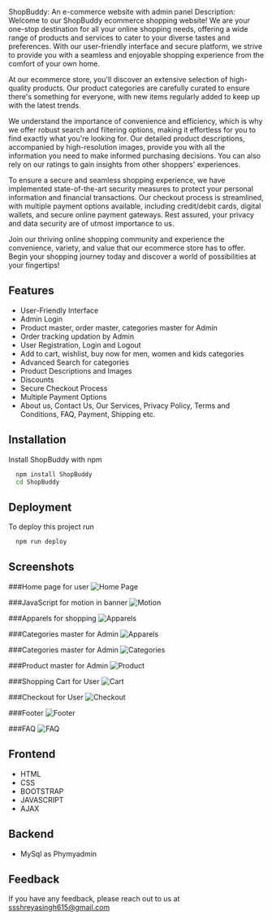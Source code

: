 
ShopBuddy: An e-commerce website with admin panel
Description:
Welcome to our ShopBuddy ecommerce shopping website! We are your one-stop destination for all your online shopping needs, offering a wide range of products and services to cater to your diverse tastes and preferences. With our user-friendly interface and secure platform, we strive to provide you with a seamless and enjoyable shopping experience from the comfort of your own home.

At our ecommerce store, you'll discover an extensive selection of high-quality products. Our product categories are carefully curated to ensure there's something for everyone, with new items regularly added to keep up with the latest trends.

We understand the importance of convenience and efficiency, which is why we offer robust search and filtering options, making it effortless for you to find exactly what you're looking for. Our detailed product descriptions, accompanied by high-resolution images, provide you with all the information you need to make informed purchasing decisions. You can also rely on our ratings to gain insights from other shoppers' experiences.

To ensure a secure and seamless shopping experience, we have implemented state-of-the-art security measures to protect your personal information and financial transactions. Our checkout process is streamlined, with multiple payment options available, including credit/debit cards, digital wallets, and secure online payment gateways. Rest assured, your privacy and data security are of utmost importance to us.

Join our thriving online shopping community and experience the convenience, variety, and value that our ecommerce store has to offer. Begin your shopping journey today and discover a world of possibilities at your fingertips!



## Features

- User-Friendly Interface
- Admin Login
- Product master, order master, categories master for  Admin
- Order tracking updation by Admin 
- User Registration, Login and Logout
- Add to cart, wishlist, buy now for men, women and    kids categories
- Advanced Search for categories
- Product Descriptions and Images
- Discounts
- Secure Checkout Process
- Multiple Payment Options
- About us, Contact Us, Our Services, Privacy Policy, Terms and Conditions, FAQ, Payment, Shipping etc.





## Installation

Install ShopBuddy with npm

```bash
  npm install ShopBuddy
  cd ShopBuddy
```
    
## Deployment

To deploy this project run

```bash
  npm run deploy
```


## Screenshots

###Home page for user
![Home Page](https://github.com/Shreya615/ShopBuddy/blob/master/screenshots/portfolio1.png)

###JavaScript for motion in banner
![Motion](https://github.com/Shreya615/ShopBuddy/blob/master/screenshots/Screenshot%20(30).png?raw=true)

###Apparels for shopping
![Apparels](https://github.com/Shreya615/ShopBuddy/blob/master/screenshots/Screenshot%20(36).png?raw=true)

###Categories master for Admin
![Apparels](https://github.com/Shreya615/ShopBuddy/blob/master/screenshots/Screenshot%20(31).png?raw=true)

###Categories master for Admin
![Categories](https://github.com/Shreya615/ShopBuddy/blob/master/screenshots/Screenshot%20(31).png?raw=true)

###Product master for Admin
![Product](https://github.com/Shreya615/ShopBuddy/blob/master/screenshots/Screenshot%20(32).png?raw=true)

###Shopping Cart for User
![Cart](https://github.com/Shreya615/ShopBuddy/blob/master/screenshots/Screenshot%20(33).png?raw=true)

###Checkout for User
![Checkout](https://github.com/Shreya615/ShopBuddy/blob/master/screenshots/Screenshot%20(34).png?raw=true)

###Footer
![Footer](https://github.com/Shreya615/ShopBuddy/blob/master/screenshots/Screenshot%20(35).png?raw=true)

###FAQ
![FAQ](https://github.com/Shreya615/ShopBuddy/blob/master/screenshots/Screenshot%20(37).png?raw=true)



## Frontend


- HTML
- CSS
- BOOTSTRAP
- JAVASCRIPT
- AJAX


## Backend

- MySql as Phymyadmin

## Feedback

If you have any feedback, please reach out to us at 
ssshreyasingh615@gmail.com


